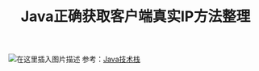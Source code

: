 ﻿---
title: Java正确获取客户端真实IP方法整理
categories: Java
tags: java
---

![在这里插入图片描述](https://img-blog.csdnimg.cn/20181122131357280.png?x-oss-process=image/watermark,type_ZmFuZ3poZW5naGVpdGk,shadow_10,text_aHR0cHM6Ly9ibG9nLmNzZG4ubmV0L3FxXzM1OTc0NzU5,size_16,color_FFFFFF,t_70)
参考：[Java技术栈](https://mp.weixin.qq.com/s/Affy4l9TUj7rv9A86gRC4A)
